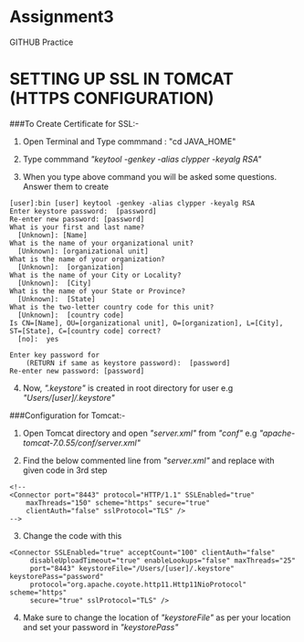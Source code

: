 # Assignment3
GITHUB Practice

SETTING UP SSL IN TOMCAT (HTTPS CONFIGURATION)
=====================

###To Create Certificate for SSL:-

1) Open Terminal and Type commmand : "cd JAVA_HOME" 

2) Type commmand _"keytool -genkey -alias clypper -keyalg RSA"_

3) When you type above command you will be asked some questions. Answer them to create 
```
[user]:bin [user] keytool -genkey -alias clypper -keyalg RSA
Enter keystore password:  [password]
Re-enter new password: [password]
What is your first and last name?
  [Unknown]: [Name]
What is the name of your organizational unit?
  [Unknown]: [organizational unit]
What is the name of your organization?
  [Unknown]:  [organization]
What is the name of your City or Locality?
  [Unknown]:  [City]
What is the name of your State or Province?
  [Unknown]:  [State]
What is the two-letter country code for this unit?
  [Unknown]:  [country code]
Is CN=[Name], OU=[organizational unit], O=[organization], L=[City], ST=[State], C=[country code] correct?
  [no]:  yes
 
Enter key password for
    (RETURN if same as keystore password):  [password]
Re-enter new password: [password]
```

4) Now, _".keystore"_ is created in root directory for user e.g _"Users/[user]/.keystore"_

###Configuration for Tomcat:-

1) Open Tomcat directory and open _"server.xml"_ from _"conf"_ e.g _"apache-tomcat-7.0.55/conf/server.xml"_

2) Find the below commented line from _"server.xml"_ and replace with given code in 3rd step
```
<!--
<Connector port="8443" protocol="HTTP/1.1" SSLEnabled="true"
    maxThreads="150" scheme="https" secure="true"
    clientAuth="false" sslProtocol="TLS" />
-->
```

3) Change the code with this
```
<Connector SSLEnabled="true" acceptCount="100" clientAuth="false"
     disableUploadTimeout="true" enableLookups="false" maxThreads="25"
     port="8443" keystoreFile="/Users/[user]/.keystore" keystorePass="password"
     protocol="org.apache.coyote.http11.Http11NioProtocol" scheme="https"
     secure="true" sslProtocol="TLS" />
```
4) Make sure to change the location of _"keystoreFile"_ as per your location and set your password in _"keystorePass"_
